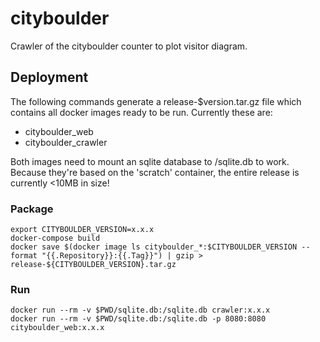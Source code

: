 # cityboulder
Crawler of the cityboulder counter to plot visitor diagram.

## Deployment
The following commands generate a release-$version.tar.gz file which contains all docker images ready to be run. Currently these are:
- cityboulder_web
- cityboulder_crawler

Both images need to mount an sqlite database to /sqlite.db to work. Because they're based on the 'scratch' container, the entire release is currently <10MB in size!

### Package
```
export CITYBOULDER_VERSION=x.x.x
docker-compose build
docker save $(docker image ls cityboulder_*:$CITYBOULDER_VERSION --format "{{.Repository}}:{{.Tag}}") | gzip > release-${CITYBOULDER_VERSION}.tar.gz
```

### Run
```
docker run --rm -v $PWD/sqlite.db:/sqlite.db crawler:x.x.x
docker run --rm -v $PWD/sqlite.db:/sqlite.db -p 8080:8080 cityboulder_web:x.x.x
```
